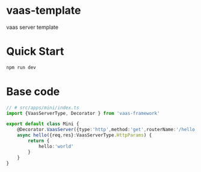 # vaas-template
vaas server template

# Quick Start
```sh
npm run dev
```

# Base code
```ts
// # src/apps/mini/index.ts
import {VaasServerType, Decorator } from 'vaas-framework'

export default class Mini {
    @Decorator.VaasServer({type:'http',method:'get',routerName:'/hello'})
    async hello({req,res}:VaasServerType.HttpParams) {
        return {
            hello:'world'
        }
    }
}
```
